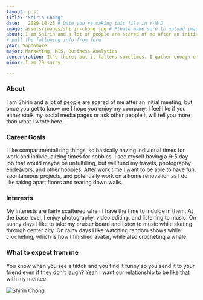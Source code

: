 ```yaml
---
layout: post
title: "Shirin Chong"
date:   2020-10-25 # Date you're making this file in Y-M-D
image: assets/images/shirin-chong.jpg # Please make sure to upload image in /assets/images/fname-lastname.ext format 
about: I am Shirin and a lot of people are scared of me after an initial meeting, but once you get to know me I hope you enjoy my company. I feel like if you either stalk my social media pages or ask other people it will tell you more than what I wrote here. # "Briefly describe yourself"
# pull the following info from form
year: Sophomore
major: Marketing, MIS, Business Analytics
concentration: It's there, but it falters sometimes. I gather enough of it to get the tasks done. 
minor: I am 20 sorry.

---
```


### About

I am Shirin and a lot of people are scared of me after an initial meeting, but once you get to know me I hope you enjoy my company. I feel like if you either stalk my social media pages or ask other people it will tell you more than what I wrote here.

### Career Goals

I like compartmentalizing things, so basically having individual times for work and individualizing times for hobbies. I see myself having a 9-5 day job that would maybe be unfulfilling, but will fund my travels, photography endeavors, and other hobbies. After work time I want to be able to have fun, spontaneous projects, and potentially work on a home renovation as I do like taking apart floors and tearing down walls.

### Interests

My interests are fairly scattered when I have the time to indulge in them. At the base level, I enjoy photography, video editing, and listening to music. On sunny days I like to take my cruiser board and listen to music while skating through center city. On rainy days I like watching random shows while crocheting, which is how I finished avatar, while also crocheting a whale. 

### What to expect from me

You know when you see a tiktok and you find it funny so you send it to your friend even if they don't laugh? Yeah I want our relationship to be like that with my mentee.

<div class="text-center my-5">
    <img src="{{ "assets/images/shirin-chong.jpg" | absolute_url }}" alt="Shirin Chong" class="rounded post-img" />
</div>